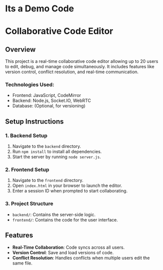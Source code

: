 # Its a Demo Code

# Collaborative Code Editor

## Overview

This project is a real-time collaborative code editor allowing up to 20 users to edit, debug, and manage code simultaneously. It includes features like version control, conflict resolution, and real-time communication.

### Technologies Used:

- Frontend: JavaScript, CodeMirror
- Backend: Node.js, Socket.IO, WebRTC
- Database: (Optional, for versioning)

## Setup Instructions

### 1. Backend Setup

1. Navigate to the `backend` directory.
2. Run `npm install` to install all dependencies.
3. Start the server by running `node server.js`.

### 2. Frontend Setup

1. Navigate to the `frontend` directory.
2. Open `index.html` in your browser to launch the editor.
3. Enter a session ID when prompted to start collaborating.

### 3. Project Structure

- `backend/`: Contains the server-side logic.
- `frontend/`: Contains the code for the user interface.

## Features

- **Real-Time Collaboration**: Code syncs across all users.
- **Version Control**: Save and load versions of code.
- **Conflict Resolution**: Handles conflicts when multiple users edit the same file.
